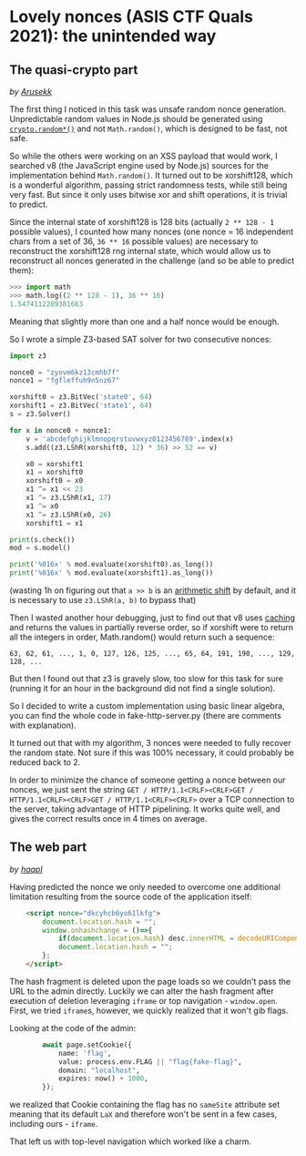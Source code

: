 # Lovely nonces (ASIS CTF Quals 2021): the unintended way

## The quasi-crypto part

*by [Arusekk](//Arusekk.github.io)*

The first thing I noticed in this task was unsafe random nonce generation.
Unpredictable random values in Node.js should be generated using
[`crypto.random*()`](https://nodejs.org/api/crypto.html#cryptorandombytessize-callback)
and not `Math.random()`, which is designed to be fast, not safe.

So while the others were working on an XSS payload that would work,
I searched v8 (the JavaScript engine used by Node.js) sources for
the implementation behind `Math.random()`.
It turned out to be xorshift128, which is a wonderful algorithm,
passing strict randomness tests, while still being very fast.
But since it only uses bitwise xor and shift operations, it is trivial
to predict.

Since the internal state of xorshift128 is 128 bits
(actually `2 ** 128 - 1` possible values),
I counted how many nonces (one nonce = 16 independent chars from a set of 36,
`36 ** 16` possible values) are necessary to reconstruct the xorshift128 rng
internal state, which would allow us to reconstruct all nonces generated
in the challenge (and so be able to predict them):
```py
>>> import math
>>> math.log((2 ** 128 - 1), 36 ** 16)
1.5474112289381663
```
Meaning that slightly more than one and a half nonce would be enough.

So I wrote a simple Z3-based SAT solver for two consecutive nonces:
```py
import z3

nonce0 = "zyovm6kz13cmhb7f"
nonce1 = "fgfleffuh9n5nz67"

xorshift0 = z3.BitVec('state0', 64)
xorshift1 = z3.BitVec('state1', 64)
s = z3.Solver()

for x in nonce0 + nonce1:
    v = 'abcdefghijklmnopqrstuvwxyz0123456789'.index(x)
    s.add((z3.LShR(xorshift0, 12) * 36) >> 52 == v)

    x0 = xorshift1
    x1 = xorshift0
    xorshift0 = x0
    x1 ^= x1 << 23
    x1 ^= z3.LShR(x1, 17)
    x1 ^= x0
    x1 ^= z3.LShR(x0, 26)
    xorshift1 = x1

print(s.check())
mod = s.model()

print('%016x' % mod.evaluate(xorshift0).as_long())
print('%016x' % mod.evaluate(xorshift1).as_long())
```

(wasting 1h on figuring out that `a >> b` is an [arithmetic shift] by default,
and it is necessary to use `z3.LShR(a, b)` to bypass that)

[arithmetic shift]: https://en.wikipedia.org/wiki/Arithmetic_shift

Then I wasted another hour debugging, just to find out that v8 uses [caching]
and returns the values in partially reverse order, so if xorshift were to return
all the integers in order, Math.random() would return such a sequence:
```
63, 62, 61, ..., 1, 0, 127, 126, 125, ..., 65, 64, 191, 190, ..., 129, 128, ...
```

[caching]: https://github.com/v8/v8/blob/17a99fec258bcc07ea9fc5e4fabcce259751db03/src/numbers/math-random.cc

But then I found out that z3 is gravely slow, too slow for this task for sure
(running it for an hour in the background did not find a single solution).

So I decided to write a custom implementation using basic linear algebra,
you can find the whole code in fake-http-server.py (there are comments with explanation).

It turned out that with my algorithm, 3 nonces were needed to fully recover the
random state. Not sure if this was 100% necessary, it could probably be
reduced back to 2.

In order to minimize the chance of someone getting a nonce between our nonces,
we just sent the string
`GET / HTTP/1.1<CRLF><CRLF>GET / HTTP/1.1<CRLF><CRLF>GET / HTTP/1.1<CRLF><CRLF>`
over a TCP connection to the server, taking advantage of HTTP pipelining.
It works quite well, and gives the correct results once in 4 times on average.

## The web part

*by [haqpl](//haqpl.github.io)*

Having predicted the nonce we only needed to overcome one additional limitation resulting 
from the source code of the application itself:

```html
    <script nonce="dkcyhcb6yo61lkfg">
    	document.location.hash = "";
    	window.onhashchange = ()=>{
    		if(document.location.hash) desc.innerHTML = decodeURIComponent(document.location.hash.slice(1));
    		document.location.hash = "";
    	};
    </script>
```

The hash fragment is deleted upon the page loads so we couldn't pass the URL to 
the admin directly. Luckily we can alter the hash fragment after execution 
of deletion leveraging `iframe` or top navigation - `window.open`. First, we tried 
`iframe`s, however, we quickly realized that it won't gib flags.

Looking at the code of the admin:

```py
		await page.setCookie({
			name: 'flag',
			value: process.env.FLAG || "flag{fake-flag}",
			domain: "localhost",
			expires: now() + 1000,
		});
```

we realized that Cookie containing the flag has no `sameSite` attribute set meaning 
that its default `LaX` and therefore won't be sent in a few cases, including ours - `iframe`.

That left us with top-level navigation which worked like a charm.
